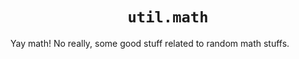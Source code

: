 <h1 align="center"><code>util.math</code></h1>

Yay math! No really, some good stuff related to random math stuffs.
